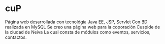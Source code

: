 # cuP
Página web desarrollada con tecnológia Java EE, JSP, Servlet
Con BD realizada en MySQL
Se creo una página web para la coporación Cuspide de la ciudad de Neiva
La cual consta de módulos como eventos, servicios, contactos.
